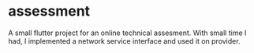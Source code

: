 # assessment

A small flutter project for an online technical assesment. With small time I had, I implemented a network service interface and used it on provider.
